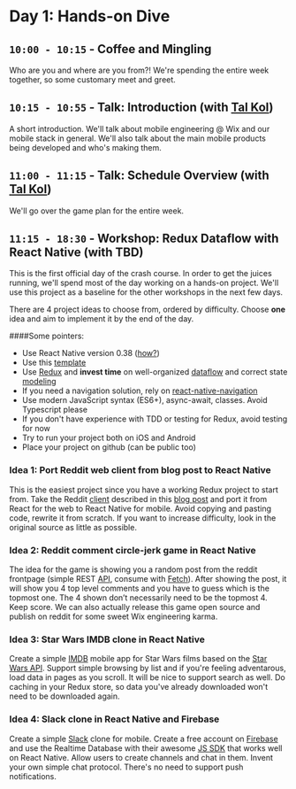 # Day 1: Hands-on Dive

## `10:00 - 10:15` - Coffee and Mingling
Who are you and where are you from?! We're spending the entire week together, so some customary meet and greet.

## `10:15 - 10:55` - Talk: Introduction (with [Tal Kol](mailto:talkol@wix.com))
A short introduction. We'll talk about mobile engineering @ Wix and our mobile stack in general. We'll also talk about the main mobile products being developed and who's making them.

## `11:00 - 11:15` - Talk: Schedule Overview (with [Tal Kol](mailto:talkol@wix.com))
We'll go over the game plan for the entire week.

## `11:15 - 18:30` - Workshop: Redux Dataflow with React Native (with TBD)
This is the first official day of the crash course. In order to get the juices running, we'll spend most of the day working on a hands-on project. We'll use this project as a baseline for the other workshops in the next few days.

There are 4 project ideas to choose from, ordered by difficulty. Choose **one** idea and aim to implement it by the end of the day.

####Some pointers:
* Use React Native version 0.38 ([how?](https://gist.github.com/talkol/b6cb414a2435062d310b2d8dfcd8b97c))
* Use this [template](https://github.com/DanielZlotin/react-native-38-template.git)
* Use [Redux](https://github.com/reactjs/redux) and **invest time** on well-organized [dataflow](https://hackernoon.com/redux-step-by-step-a-simple-and-robust-workflow-for-real-life-apps-1fdf7df46092#.bubcmvc8j) and correct state [modeling](https://medium.com/@talkol/avoiding-accidental-complexity-when-structuring-your-app-state-6e6d22ad5e2a)
* If you need a navigation solution, rely on [react-native-navigation](https://github.com/wix/react-native-navigation)
* Use modern JavaScript syntax (ES6+), async-await, classes. Avoid Typescript please
* If you don't have experience with TDD or testing for Redux, avoid testing for now
* Try to run your project both on iOS and Android
* Place your project on github (can be public too)

### Idea 1: Port Reddit web client from blog post to React Native
This is the easiest project since you have a working Redux project to start from. Take the Reddit [client](https://github.com/wix/react-dataflow-example) described in this [blog post](https://hackernoon.com/redux-step-by-step-a-simple-and-robust-workflow-for-real-life-apps-1fdf7df46092#.bubcmvc8j) and port it from React for the web to React Native for mobile. Avoid copying and pasting code, rewrite it from scratch. If you want to increase difficulty, look in the original source as little as possible.

### Idea 2: Reddit comment circle-jerk game in React Native
The idea for the game is showing you a random post from the reddit frontpage (simple REST [API](https://www.reddit.com/dev/api/), consume with [Fetch](https://facebook.github.io/react-native/docs/network.html)). After showing the post, it will show you 4 top level comments and you have to guess which is the topmost one. The 4 shown don’t necessarily need to be the topmost 4. Keep score. We can also actually release this game open source and publish on reddit for some sweet Wix engineering karma.

### Idea 3: Star Wars IMDB clone in React Native
Create a simple [IMDB](http://www.imdb.com/) mobile app for Star Wars films based on the [Star Wars API](https://swapi.co/). Support simple browsing by list and if you're feeling adventarous, load data in pages as you scroll. It will be nice to support search as well. Do caching in your Redux store, so data you've already downloaded won't need to be downloaded again.

### Idea 4: Slack clone in React Native and Firebase
Create a simple [Slack](https://slack.com/) clone for mobile. Create a free account on [Firebase](https://firebase.google.com/docs/database/) and use the Realtime Database with their awesome [JS SDK](https://www.npmjs.com/package/firebase) that works well on React Native. Allow users to create channels and chat in them. Invent your own simple chat protocol. There's no need to support push notifications.
